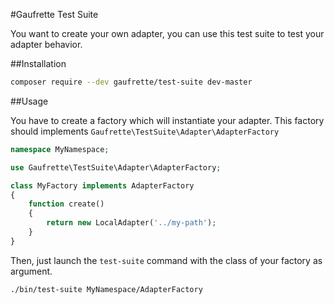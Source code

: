 #Gaufrette Test Suite

You want to create your own adapter, you can use this test suite to test your adapter behavior.

##Installation

```bash
composer require --dev gaufrette/test-suite dev-master
```

##Usage

You have to create a factory which will instantiate your adapter. This factory should implements `Gaufrette\TestSuite\Adapter\AdapterFactory`

```php
namespace MyNamespace;

use Gaufrette\TestSuite\Adapter\AdapterFactory;

class MyFactory implements AdapterFactory
{
    function create()
    {
        return new LocalAdapter('../my-path');
    }
}
```

Then, just launch the `test-suite` command with the class of your factory as argument.

```bash
./bin/test-suite MyNamespace/AdapterFactory
```

